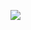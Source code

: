 [![](https://jitpack.io/v/zj565061763/compose-scratchcard.svg)](https://jitpack.io/#zj565061763/compose-scratchcard)